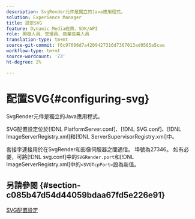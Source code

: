 ```yaml
---
description: SvgRender元件是獨立的Java應用程式。
solution: Experience Manager
title: 設定SVG
feature: Dynamic Media經典，SDK/API
role: 開發人員、管理員、商業從業人員
translation-type: tm+mt
source-git-commit: f6c97606d7a4209427316d7367013ad9585a5cae
workflow-type: tm+mt
source-wordcount: '73'
ht-degree: 2%

---
```



# 配置SVG{#configuring-svg}

SvgRender元件是獨立的Java應用程式。

SVG配置設定位於[!DNL PlatformServer.conf]、[!DNL SVG.conf]、[!DNL ImageServerRegistry.xml]和[!DNL ServerSupervisorRegistry.xml]中。

套接字連接用於在SvgRender和影像伺服器之間通信。 埠號為27346。 如有必要，可將[!DNL svg.conf]中的`SVGRender.port`和[!DNL ImageServerRegistry.xml]中的`<SVGTcpPort>`設為新值。

## 另請參閱 {#section-c085b47d54d44059bdaa67fd5e226e91}

[SVG配置設定](../../../is-api/image-serving-api-ref/c-configuration-and-administration/c-server-settings/r-svg.md#reference-232104868b2d4af9a4ac9c87552c0bb5)
